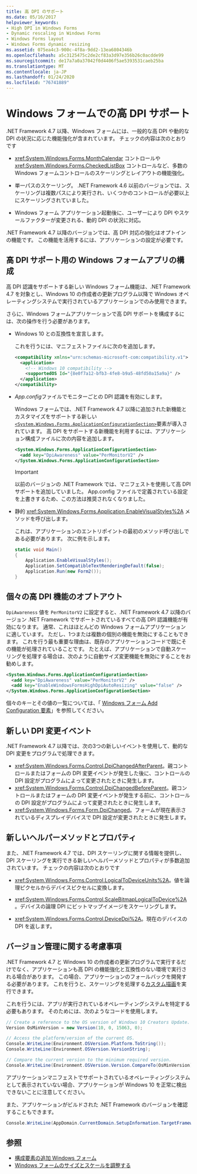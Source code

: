 ```yaml
---
title: 高 DPI のサポート
ms.date: 05/16/2017
helpviewer_keywords:
- High DPI in Windows Forms
- Dynamic rescaling in Windows Forms
- Windows Forms layout
- Windows Forms dynamic resizing
ms.assetid: 075ea4c3-900c-4f8a-9dd2-13ea6804346b
ms.openlocfilehash: a5c3125475c2de2cf83a3d97e356b26c0acdde99
ms.sourcegitcommit: de17a7a0a37042f0d4406f5ae5393531caeb25ba
ms.translationtype: MT
ms.contentlocale: ja-JP
ms.lasthandoff: 01/24/2020
ms.locfileid: "76741889"
---
```

# <a name="high-dpi-support-in-windows-forms"></a>Windows フォームでの高 DPI サポート

.NET Framework 4.7 以降、Windows フォームには、一般的な高 DPI や動的な DPI の状況に応じた機能強化が含まれています。 チェックの内容は次のとおりです

- <xref:System.Windows.Forms.MonthCalendar> コントロールや <xref:System.Windows.Forms.CheckedListBox> コントロールなど、多数の Windows フォームコントロールのスケーリングとレイアウトの機能強化。

- 単一パスのスケーリング。  .NET Framework 4.6 以前のバージョンでは、スケーリングは複数パスにより実行され、いくつかのコントロールが必要以上にスケーリングされていました。

- Windows フォーム アプリケーション起動後に、ユーザーにより DPI やスケールファクターが変更される、動的 DPI の状況に対応。

.NET Framework 4.7 以降のバージョンでは、高 DPI 対応の強化はオプトインの機能です。 この機能を活用するには、アプリケーションの設定が必要です。

## <a name="configuring-your-windows-forms-app-for-high-dpi-support"></a>高 DPI サポート用の Windows フォームアプリの構成

高 DPI 認識をサポートする新しい Windows フォーム機能は、.NET Framework 4.7 を対象とし、Windows 10 の作成者の更新プログラム以降で Windows オペレーティングシステムで実行されているアプリケーションでのみ使用できます。

さらに、Windows フォームアプリケーションで高 DPI サポートを構成するには、次の操作を行う必要があります。

- Windows 10 との互換性を宣言します。

  これを行うには、マニフェストファイルに次のを追加します。

  ```xml
  <compatibility xmlns="urn:schemas-microsoft-com:compatibility.v1">
    <application>
      <!-- Windows 10 compatibility -->
      <supportedOS Id="{8e0f7a12-bfb3-4fe8-b9a5-48fd50a15a9a}" />
    </application>
  </compatibility>
  ```

- *App.config*ファイルでモニターごとの DPI 認識を有効にします。

  Windows フォームでは、.NET Framework 4.7 以降に追加された新機能とカスタマイズをサポートする新しい[`<System.Windows.Forms.ApplicationConfigurationSection>`](../configure-apps/file-schema/winforms/index.md)要素が導入されています。 高 DPI をサポートする新機能を利用するには、アプリケーション構成ファイルに次の内容を追加します。

  ```xml
  <System.Windows.Forms.ApplicationConfigurationSection>
    <add key="DpiAwareness" value="PerMonitorV2" />
  </System.Windows.Forms.ApplicationConfigurationSection>
  ```

  > [!IMPORTANT]
  > 以前のバージョンの .NET Framework では、マニフェストを使用して高 DPI サポートを追加していました。 App.config ファイルで定義されている設定を上書きするため、この方法は推奨されなくなりました。

- 静的 <xref:System.Windows.Forms.Application.EnableVisualStyles%2A> メソッドを呼び出します。

  これは、アプリケーションのエントリポイントの最初のメソッド呼び出しである必要があります。 次に例を示します。

  ```csharp
  static void Main()
  {
      Application.EnableVisualStyles();
      Application.SetCompatibleTextRenderingDefault(false);
      Application.Run(new Form2());
  }
  ```

## <a name="opting-out-of-individual-high-dpi-features"></a>個々の高 DPI 機能のオプトアウト

`DpiAwareness` 値を `PerMonitorV2` に設定すると、.NET Framework 4.7 以降のバージョン .NET Framework でサポートされているすべての高 DPI 認識機能が有効になります。 通常、これはほとんどの Windows フォームアプリケーションに適しています。 ただし、1つまたは複数の個別の機能を無効にすることもできます。 これを行う最も重要な理由は、既存のアプリケーションコードで既にその機能が処理されていることです。  たとえば、アプリケーションで自動スケーリングを処理する場合は、次のように自動サイズ変更機能を無効にすることをお勧めします。

```xml
<System.Windows.Forms.ApplicationConfigurationSection>
  <add key="DpiAwareness" value="PerMonitorV2" />
  <add key="EnableWindowsFormsHighDpiAutoResizing" value="false" />
</System.Windows.Forms.ApplicationConfigurationSection>
```

個々のキーとその値の一覧については、「 [Windows フォーム Add Configuration 要素](../configure-apps/file-schema/winforms/windows-forms-add-configuration-element.md)」を参照してください。

## <a name="new-dpi-change-events"></a>新しい DPI 変更イベント

.NET Framework 4.7 以降では、次の3つの新しいイベントを使用して、動的な DPI 変更をプログラムで処理できます。

- <xref:System.Windows.Forms.Control.DpiChangedAfterParent>。親コントロールまたはフォームの DPI 変更イベントが発生した後に、コントロールの DPI 設定がプログラムによって変更されたときに発生します。
- <xref:System.Windows.Forms.Control.DpiChangedBeforeParent>。親コントロールまたはフォームの DPI 変更イベントが発生する前に、コントロールの DPI 設定がプログラムによって変更されたときに発生します。
- <xref:System.Windows.Forms.Form.DpiChanged>。フォームが現在表示されているディスプレイデバイスで DPI 設定が変更されたときに発生します。

## <a name="new-helper-methods-and-properties"></a>新しいヘルパーメソッドとプロパティ

また、.NET Framework 4.7 では、DPI スケーリングに関する情報を提供し、DPI スケーリングを実行できる新しいヘルパーメソッドとプロパティが多数追加されています。 チェックの内容は次のとおりです

- <xref:System.Windows.Forms.Control.LogicalToDeviceUnits%2A>。値を論理ピクセルからデバイスピクセルに変換します。

- <xref:System.Windows.Forms.Control.ScaleBitmapLogicalToDevice%2A>。デバイスの論理 DPI にビットマップイメージをスケーリングします。

- <xref:System.Windows.Forms.Control.DeviceDpi%2A>。現在のデバイスの DPI を返します。

## <a name="versioning-considerations"></a>バージョン管理に関する考慮事項

.NET Framework 4.7 と Windows 10 の作成者の更新プログラムで実行するだけでなく、アプリケーションも高 DPI の機能強化と互換性のない環境で実行される場合があります。 この場合、アプリケーションのフォールバックを開発する必要があります。 これを行うと、スケーリングを処理する[カスタム描画](./controls/user-drawn-controls.md)を実行できます。

これを行うには、アプリが実行されているオペレーティングシステムを特定する必要もあります。 そのためには、次のようなコードを使用します。

```csharp
// Create a reference to the OS version of Windows 10 Creators Update.
Version OsMinVersion = new Version(10, 0, 15063, 0);

// Access the platform/version of the current OS.
Console.WriteLine(Environment.OSVersion.Platform.ToString());
Console.WriteLine(Environment.OSVersion.VersionString);

// Compare the current version to the minimum required version.
Console.WriteLine(Environment.OSVersion.Version.CompareTo(OsMinVersion));
```

アプリケーションマニフェストでサポートされているオペレーティングシステムとして表示されていない場合、アプリケーションが Windows 10 を正常に検出できないことに注意してください。

また、アプリケーションがビルドされた .NET Framework のバージョンを確認することもできます。

```csharp
Console.WriteLine(AppDomain.CurrentDomain.SetupInformation.TargetFrameworkName);
```

## <a name="see-also"></a>参照

- [構成要素の追加 Windows フォーム](../configure-apps/file-schema/winforms/windows-forms-add-configuration-element.md)
- [Windows フォームのサイズとスケールを調整する](adjusting-the-size-and-scale-of-windows-forms.md)
